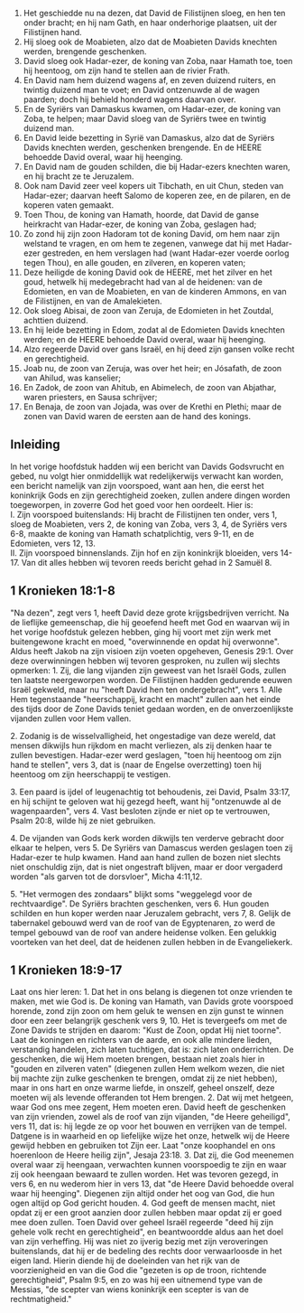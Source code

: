 1. Het geschiedde nu na dezen, dat David de Filistijnen sloeg, en hen ten onder bracht; en hij nam Gath, en haar onderhorige plaatsen, uit der Filistijnen hand. 
2. Hij sloeg ook de Moabieten, alzo dat de Moabieten Davids knechten werden, brengende geschenken. 
3. David sloeg ook Hadar-ezer, de koning van Zoba, naar Hamath toe, toen hij heentoog, om zijn hand te stellen aan de rivier Frath. 
4. En David nam hem duizend wagens af, en zeven duizend ruiters, en twintig duizend man te voet; en David ontzenuwde al de wagen paarden; doch hij behield honderd wagens daarvan over. 
5. En de Syriërs van Damaskus kwamen, om Hadar-ezer, de koning van Zoba, te helpen; maar David sloeg van de Syriërs twee en twintig duizend man. 
6. En David leide bezetting in Syrië van Damaskus, alzo dat de Syriërs Davids knechten werden, geschenken brengende. En de HEERE behoedde David overal, waar hij heenging. 
7. En David nam de gouden schilden, die bij Hadar-ezers knechten waren, en hij bracht ze te Jeruzalem. 
8. Ook nam David zeer veel kopers uit Tibchath, en uit Chun, steden van Hadar-ezer; daarvan heeft Salomo de koperen zee, en de pilaren, en de koperen vaten gemaakt. 
9. Toen Thou, de koning van Hamath, hoorde, dat David de ganse heirkracht van Hadar-ezer, de koning van Zoba, geslagen had; 
10. Zo zond hij zijn zoon Hadoram tot de koning David, om hem naar zijn welstand te vragen, en om hem te zegenen, vanwege dat hij met Hadar-ezer gestreden, en hem verslagen had (want Hadar-ezer voerde oorlog tegen Thou), en alle gouden, en zilveren, en koperen vaten; 
11. Deze heiligde de koning David ook de HEERE, met het zilver en het goud, hetwelk hij medegebracht had van al de heidenen: van de Edomieten, en van de Moabieten, en van de kinderen Ammons, en van de Filistijnen, en van de Amalekieten. 
12. Ook sloeg Abisai, de zoon van Zeruja, de Edomieten in het Zoutdal, achttien duizend. 
13. En hij leide bezetting in Edom, zodat al de Edomieten Davids knechten werden; en de HEERE behoedde David overal, waar hij heenging. 
14. Alzo regeerde David over gans Israël, en hij deed zijn gansen volke recht en gerechtigheid. 
15. Joab nu, de zoon van Zeruja, was over het heir; en Jósafath, de zoon van Ahilud, was kanselier; 
16. En Zadok, de zoon van Ahitub, en Abimelech, de zoon van Abjathar, waren priesters, en Sausa schrijver; 
17. En Benaja, de zoon van Jojada, was over de Krethi en Plethi; maar de zonen van David waren de eersten aan de hand des konings. 

## Inleiding

In het vorige hoofdstuk hadden wij een bericht van Davids Godsvrucht en gebed, nu volgt hier onmiddellijk wat redelijkerwijs verwacht kan worden, een bericht namelijk van zijn voorspoed, want aan hen, die eerst het koninkrijk Gods en zijn gerechtigheid zoeken, zullen andere dingen worden toegeworpen, in zoverre God het goed voor hen oordeelt. Hier is:  
I. Zijn voorspoed buitenslands: Hij bracht de Filistijnen ten onder, vers 1, sloeg de Moabieten, vers 2, de koning van Zoba, vers 3, 4, de Syriërs vers 6-8, maakte de koning van Hamath schatplichtig, vers 9-11, en de Edomieten, vers 12, 13.  
II. Zijn voorspoed binnenslands. Zijn hof en zijn koninkrijk bloeiden, vers 14-17. Van dit alles hebben wij tevoren reeds bericht gehad in 2 Samuël 8.  

## 1 Kronieken 18:1-8 

"Na dezen", zegt vers 1, heeft David deze grote krijgsbedrijven verricht. Na de lieflijke gemeenschap, die hij geoefend heeft met God en waarvan wij in het vorige hoofdstuk gelezen hebben, ging hij voort met zijn werk met buitengewone kracht en moed, "overwinnende en opdat hij overwonne". Aldus heeft Jakob na zijn visioen zijn voeten opgeheven, Genesis 29:1. Over deze overwinningen hebben wij tevoren gesproken, nu zullen wij slechts opmerken: 1\. Zij, die lang vijanden zijn geweest van het Israël Gods, zullen ten laatste neergeworpen worden. De Filistijnen hadden gedurende eeuwen Israël gekweld, maar nu "heeft David hen ten ondergebracht", vers 1. Alle Hem tegenstaande "heerschappij, kracht en macht" zullen aan het einde des tijds door de Zone Davids teniet gedaan worden, en de onverzoenlijkste vijanden zullen voor Hem vallen.

2\. Zodanig is de wisselvalligheid, het ongestadige van deze wereld, dat mensen dikwijls hun rijkdom en macht verliezen, als zij denken haar te zullen bevestigen. Hadar-ezer werd geslagen, "toen hij heentoog om zijn hand te stellen", vers 3, dat is (naar de Engelse overzetting) toen hij heentoog om zijn heerschappij te vestigen.

3\. Een paard is ijdel of leugenachtig tot behoudenis, zei David, Psalm 33:17, en hij schijnt te geloven wat hij gezegd heeft, want hij "ontzenuwde al de wagenpaarden", vers 4. Vast besloten zijnde er niet op te vertrouwen, Psalm 20:8, wilde hij ze niet gebruiken.

4\. De vijanden van Gods kerk worden dikwijls ten verderve gebracht door elkaar te helpen, vers 5. De Syriërs van Damascus werden geslagen toen zij Hadar-ezer te hulp kwamen. Hand aan hand zullen de bozen niet slechts niet onschuldig zijn, dat is niet ongestraft blijven, maar er door vergaderd worden "als garven tot de dorsvloer", Micha 4:11,12.

5\. "Het vermogen des zondaars" blijkt soms "weggelegd voor de rechtvaardige". De Syriërs brachten geschenken, vers 6. Hun gouden schilden en hun koper werden naar Jeruzalem gebracht, vers 7, 8. Gelijk de tabernakel gebouwd werd van de roof van de Egyptenaren, zo werd de tempel gebouwd van de roof van andere heidense volken. Een gelukkig voorteken van het deel, dat de heidenen zullen hebben in de Evangeliekerk. 

## 1 Kronieken 18:9-17 

Laat ons hier leren: 
1\. Dat het in ons belang is diegenen tot onze vrienden te maken, met wie God is. De koning van Hamath, van Davids grote voorspoed horende, zond zijn zoon om hem geluk te wensen en zijn gunst te winnen door een zeer belangrijk geschenk vers 9, 10. Het is tevergeefs om met de Zone Davids te strijden en daarom: "Kust de Zoon, opdat Hij niet toorne". Laat de koningen en richters van de aarde, en ook alle mindere lieden, verstandig handelen, zich laten tuchtigen, dat is: zich laten onderrichten. De geschenken, die wij Hem moeten brengen, bestaan niet zoals hier in "gouden en zilveren vaten" (diegenen zullen Hem welkom wezen, die niet bij machte zijn zulke geschenken te brengen, omdat zij ze niet hebben), maar in ons hart en onze warme liefde, in onszelf, geheel onszelf, deze moeten wij als levende offeranden tot Hem brengen.
2\. Dat wij met hetgeen, waar God ons mee zegent, Hem moeten eren. David heeft de geschenken van zijn vrienden, zowel als de roof van zijn vijanden, "de Heere geheiligd", vers 11, dat is: hij legde ze op voor het bouwen en verrijken van de tempel. Datgene is in waarheid en op liefelijke wijze het onze, hetwelk wij de Heere gewijd hebben en gebruiken tot Zijn eer. Laat "onze koophandel en ons hoerenloon de Heere heilig zijn", Jesaja 23:18.
3\. Dat zij, die God meenemen overal waar zij heengaan, verwachten kunnen voorspoedig te zijn en waar zij ook heengaan bewaard te zullen worden. Het was tevoren gezegd, in vers 6, en nu wederom hier in vers 13, dat "de Heere David behoedde overal waar hij heenging". Diegenen zijn altijd onder het oog van God, die hun ogen altijd op God gericht houden.
4\. God geeft de mensen macht, niet opdat zij er een groot aanzien door zullen hebben maar opdat zij er goed mee doen zullen. Toen David over geheel Israël regeerde "deed hij zijn gehele volk recht en gerechtigheid", en beantwoordde aldus aan het doel van zijn verheffing. Hij was niet zo ijverig bezig met zijn veroveringen buitenslands, dat hij er de bedeling des rechts door verwaarloosde in het eigen land. Hierin diende hij de doeleinden van het rijk van de voorzienigheid en van die God die "gezeten is op de troon, richtende gerechtigheid", Psalm 9:5, en zo was hij een uitnemend type van de Messias, "de scepter van wiens koninkrijk een scepter is van de rechtmatigheid." 
